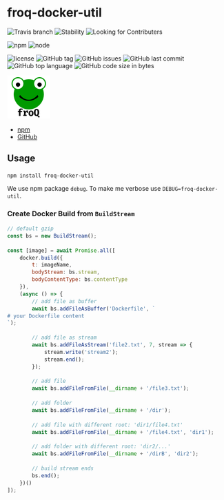 # froq-docker-util

![Travis branch](https://img.shields.io/travis/DaAitch/froq/master.png?style=flat-square)
![Stability](https://img.shields.io/badge/Stability-experimental-orange.png?style=flat-square)
![Looking for Contributers](https://img.shields.io/badge/Looking%20for-Contributers-green.png?style=flat-square)

![npm](https://img.shields.io/npm/v/froq-docker-util.png?style=flat-square)
![node](https://img.shields.io/node/v/froq-docker-util.png?style=flat-square)

![license](https://img.shields.io/github/license/DaAitch/froq.png?style=flat-square)
![GitHub tag](https://img.shields.io/github/tag/DaAitch/froq.png?style=flat-square)
![GitHub issues](https://img.shields.io/github/issues/DaAitch/froq.png?style=flat-square)
![GitHub last commit](https://img.shields.io/github/last-commit/DaAitch/froq.png?style=flat-square)
![GitHub top language](https://img.shields.io/github/languages/top/DaAitch/froq.png?style=flat-square)
![GitHub code size in bytes](https://img.shields.io/github/languages/code-size/DaAitch/froq.png?style=flat-square)

<img src="froq.png" width="100" alt="froQ logo" />

- [npm](https://www.npmjs.com/package/froq-docker-util)
- [GitHub](https://github.com/DaAitch/froq/tree/master/packages/froq-docker-util)

## Usage

`npm install froq-docker-util`

We use npm package `debug`. To make me verbose use `DEBUG=froq-docker-util`.


### Create Docker Build from `BuildStream`

```js
// default gzip
const bs = new BuildStream();

const [image] = await Promise.all([
    docker.build({
        t: imageName,
        bodyStream: bs.stream,
        bodyContentType: bs.contentType
    }),
    (async () => {
        // add file as buffer
        await bs.addFileAsBuffer('Dockerfile', `
# your Dockerfile content
`);

        // add file as stream
        await bs.addFileAsStream('file2.txt', 7, stream => {
            stream.write('stream2');
            stream.end();
        });

        // add file
        await bs.addFileFromFile(__dirname + '/file3.txt');

        // add folder
        await bs.addFileFromFile(__dirname + '/dir');

        // add file with different root: 'dir1/file4.txt'
        await bs.addFileFromFile(__dirname + '/file4.txt', 'dir1');

        // add folder with different root: 'dir2/...'
        await bs.addFileFromFile(__dirname + '/dirB', 'dir2');

        // build stream ends
        bs.end();
    })()
]);
```
